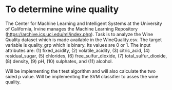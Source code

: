 # To determine wine quality

The Center for Machine Learning and Intelligent Systems at the University of California, Irvine manages the Machine Learning Repository (https://archive.ics.uci.edu/ml/index.php).  Task is to analyze the Wine Quality dataset which is made available in the WineQuality.csv.  The target variable is quality_grp which is binary.  Its values are 0 or 1.  The input attributes are: (1) fixed_acidity, (2) volatile_acidity, (3) citric_acid, (4) residual_sugar, (5) chlorides, (6) free_sulfur_dioxide, (7) total_sulfur_dioxide, (8) density, (9) pH, (10) sulphates, and (11) alcohol.

Will be implementing the t test algorithm and will also calculate the two sided p value. Will be implementing the SVM classifier to asses the wine quality.